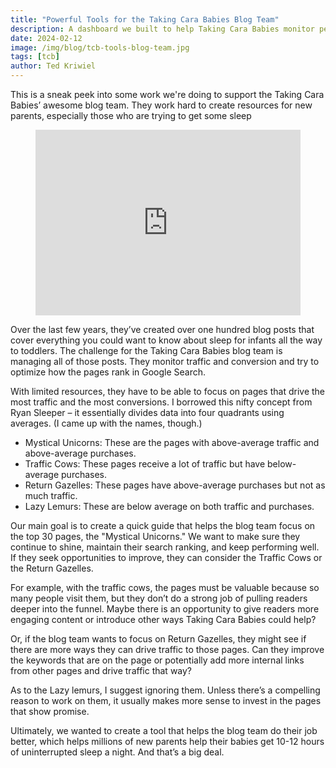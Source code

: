 ```yaml
---
title: "Powerful Tools for the Taking Cara Babies Blog Team"
description: A dashboard we built to help Taking Cara Babies monitor performance across hundreds of blog posts.
date: 2024-02-12
image: /img/blog/tcb-tools-blog-team.jpg
tags: [tcb]
author: Ted Kriwiel
---
```


This is a sneak peek into some work we're doing to support the Taking Cara Babies’ awesome blog team. They work hard to create resources for new parents, especially those who are trying to get some sleep

<figure>
       <div style="position: relative; padding-bottom: 70.03484320557492%; height: 0;"><iframe src="https://www.loom.com/embed/23475bb2832a4c6d87d10420f032f0e7?sid=e9ffc45b-9bdc-477c-b163-5a4df0f564ab?hide_owner=true&hide_share=true&hide_title=true&hideEmbedTopBar=true" frameborder="0" webkitallowfullscreen mozallowfullscreen allowfullscreen style="position: absolute; top: 0; left: 0; width: 100%; height: 100%;"></iframe></div>
</figure>

Over the last few years, they’ve created over one hundred blog posts that cover everything you could want to know about sleep for infants all the way to toddlers. The challenge for the Taking Cara Babies blog team is managing all of those posts. They monitor traffic and conversion and try to optimize how the pages rank in Google Search. 

With limited resources, they have to be able to focus on pages that drive the most traffic and the most conversions.  I borrowed this nifty concept from Ryan Sleeper – it essentially divides data into four quadrants using averages. (I came up with the names, though.) 

- Mystical Unicorns: These are the pages with above-average traffic and above-average purchases.
- Traffic Cows: These pages receive a lot of traffic but have below-average purchases.
- Return Gazelles: These pages have above-average purchases but not as much traffic.
- Lazy Lemurs: These are below average on both traffic and purchases.

Our main goal is to create a quick guide that helps the blog team focus on the top 30 pages, the "Mystical Unicorns." We want to make sure they continue to shine, maintain their search ranking, and keep performing well. If they seek opportunities to improve, they can consider the Traffic Cows or the Return Gazelles. 

For example, with the traffic cows, the pages must be valuable because so many people visit them, but they don’t do a strong job of pulling readers deeper into the funnel. Maybe there is an opportunity to give readers more engaging content or introduce other ways Taking Cara Babies could help? 

Or, if the blog team wants to focus on Return Gazelles, they might see if there are more ways they can drive traffic to those pages. Can they improve the keywords that are on the page or potentially add more internal links from other pages and drive traffic that way? 

As to the Lazy lemurs, I suggest ignoring them. Unless there’s a compelling reason to work on them, it usually makes more sense to invest in the pages that show promise. 

Ultimately, we wanted to create a tool that helps the blog team do their job better, which helps millions of new parents help their babies get 10-12 hours of uninterrupted sleep a night. And that’s a big deal. 
